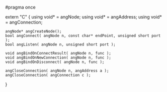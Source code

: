 

#pragma once


extern "C"
{
	using void* = angNode;
	using void* = angAddress;
	using void* = angConnection;

	angNode* angCreateNode();
	bool angConnect( angNode n, const char* endPoint, unsigned short port );
	bool angListen( angNode n, unsigned short port );
	
	void angBindOnConnectResult( angNode n, func );
	void angBindOnNewConnection( angNode n, func );
	void angBindOnDisconnect( angNode n, func );
	
	angCloseConnection( angNode n, angAddress a );
	angCloseConnection( angConnection c );
		
}
